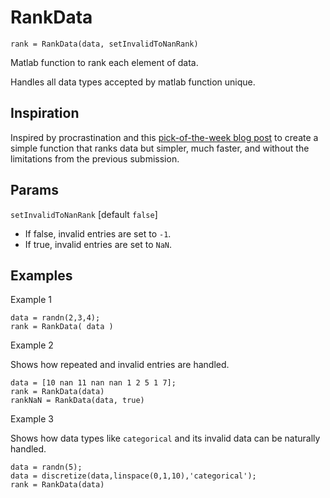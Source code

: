 # RankData
```
rank = RankData(data, setInvalidToNanRank)
```

Matlab function to rank each element of data.

Handles all data types accepted by matlab function unique.


## Inspiration

Inspired by procrastination and this [pick-of-the-week blog post](https://blogs.mathworks.com/pick/2022/03/11/rankerdata) to create a simple function that ranks data but simpler, much faster, and without the limitations from the previous submission.

## Params

`setInvalidToNanRank` [default `false`] 

 - If false, invalid entries are set to `-1`. 
 - If true, invalid entries are set to `NaN`. 


## Examples

Example 1


```
data = randn(2,3,4);
rank = RankData( data )
```

Example 2

Shows how repeated and invalid entries are handled.

```
data = [10 nan 11 nan nan 1 2 5 1 7];
rank = RankData(data)
rankNaN = RankData(data, true)
```

Example 3

Shows how data types like `categorical` and its invalid data can be naturally handled.


```
data = randn(5);
data = discretize(data,linspace(0,1,10),'categorical');
rank = RankData(data)
```



